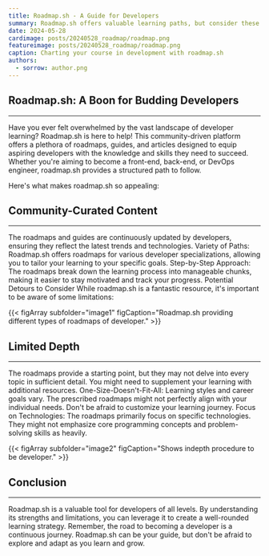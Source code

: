 ```yaml
---
title: Roadmap.sh - A Guide for Developers
summary: Roadmap.sh offers valuable learning paths, but consider these potential limitations before you start your developer journey.
date: 2024-05-28
cardimage: posts/20240528_roadmap/roadmap.png
featureimage: posts/20240528_roadmap/roadmap.png
caption: Charting your course in development with roadmap.sh
authors:
  - sorrow: author.png
---
```



## Roadmap.sh: A Boon for Budding Developers
___

Have you ever felt overwhelmed by the vast landscape of developer learning?  Roadmap.sh is here to help! This community-driven platform offers a plethora of roadmaps, guides, and articles designed to equip aspiring developers with the knowledge and skills they need to succeed. Whether you're aiming to become a front-end, back-end, or DevOps engineer, roadmap.sh provides a structured path to follow.

Here's what makes roadmap.sh so appealing:


## Community-Curated Content 
___

The roadmaps and guides are continuously updated by developers, ensuring they reflect the latest trends and technologies.
Variety of Paths: Roadmap.sh offers roadmaps for various developer specializations, allowing you to tailor your learning to your specific goals.
Step-by-Step Approach: The roadmaps break down the learning process into manageable chunks, making it easier to stay motivated and track your progress.
Potential Detours to Consider
While roadmap.sh is a fantastic resource, it's important to be aware of some limitations:

{{< figArray subfolder="image1" figCaption="Roadmap.sh providing different types of roadmaps of developer." >}}

## Limited Depth
___

The roadmaps provide a starting point, but they may not delve into every topic in sufficient detail. You might need to supplement your learning with additional resources.
One-Size-Doesn't-Fit-All: Learning styles and career goals vary. The prescribed roadmaps might not perfectly align with your individual needs. Don't be afraid to customize your learning journey.
Focus on Technologies: The roadmaps primarily focus on specific technologies. They might not emphasize core programming concepts and problem-solving skills as heavily.

{{< figArray subfolder="image2" figCaption="Shows indepth procedure to be developer." >}}


## Conclusion
___

Roadmap.sh is a valuable tool for developers of all levels. By understanding its strengths and limitations, you can leverage it to create a well-rounded learning strategy. Remember, the road to becoming a developer is a continuous journey. Roadmap.sh can be your guide, but don't be afraid to explore and adapt as you learn and grow.